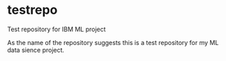 # testrepo
Test repository for IBM ML project

As the name of the repository suggests this is a test repository for my ML data sience project.
